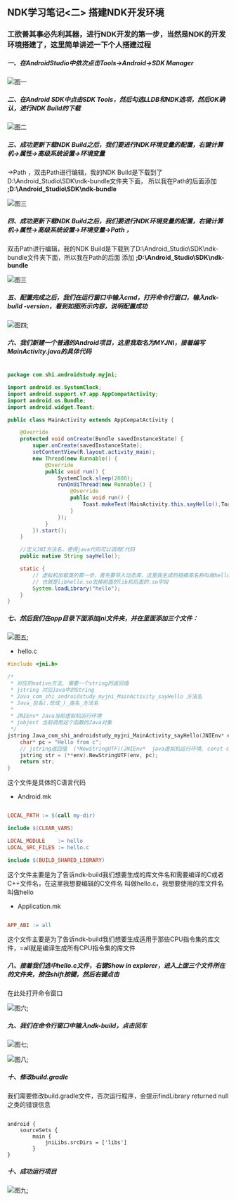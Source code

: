 ## NDK学习笔记<二> 搭建NDK开发环境

### 工欲善其事必先利其器，进行NDK开发的第一步，当然是NDK的开发环境搭建了，这里简单讲述一下个人搭建过程

##### 一、在AndroidStudio中依次点击Tools->Android->SDK Manager

 ![图一](/screen/S2_01.png)

##### 二、在Android SDK中点击SDK Tools，然后勾选LLDB和NDK选项，然后OK确认，进行NDK Build的下载

 ![图二](/screen/S2_02.png)

##### 三、成功更新下载NDK Build之后，我们要进行NDK环境变量的配置，右键计算机->属性->高级系统设置->环境变量
->Path ，双击Path进行编辑，我的NDK Build是下载到了D:\Android_Studio\SDK\ndk-bundle文件夹下面，
所以我在Path的后面添加 **;D:\Android_Studio\SDK\ndk-bundle**

 ![图三](/screen/S2_03.png)

##### 四、成功更新下载NDK Build之后，我们要进行NDK环境变量的配置，右键计算机->属性->高级系统设置->环境变量->Path ，
  双击Path进行编辑，我的NDK Build是下载到了D:\Android_Studio\SDK\ndk-bundle文件夹下面，所以我在Path的后面
  添加 **;D:\Android_Studio\SDK\ndk-bundle**

  ![图三](/screen/S2_03.png)

##### 五、配置完成之后，我们在运行窗口中输入cmd，打开命令行窗口，输入ndk-build -version，看到如图所示内容，说明配置成功

  ![图四](/screen/S2_04.png);

##### 六、我们新建一个普通的Android项目，这里我取名为MYJNI，接着编写MainActivity.java的具体代码

```java

package com.shi.androidstudy.myjni;

import android.os.SystemClock;
import android.support.v7.app.AppCompatActivity;
import android.os.Bundle;
import android.widget.Toast;

public class MainActivity extends AppCompatActivity {

    @Override
    protected void onCreate(Bundle savedInstanceState) {
        super.onCreate(savedInstanceState);
        setContentView(R.layout.activity_main);
        new Thread(new Runnable() {
            @Override
            public void run() {
                SystemClock.sleep(2000);
                runOnUiThread(new Runnable() {
                    @Override
                    public void run() {
                        Toast.makeText(MainActivity.this,sayHello(),Toast.LENGTH_LONG).show();
                    }
                });
            }
        }).start();
    }

    //定义JNI方法名，使得java代码可以调用C代码
    public native String sayHello();

    static {
        // 虚拟机加载类的第一步，首先要导入动态库，这里我生成的链接库名称叫做hello，
        // 也就是libhello.so去掉前面的lib和后面的.so字段
        System.loadLibrary("hello");
    }
}

```


##### 七、然后我们在app目录下面添加**jni文件夹**，并在里面添加三个文件：

![图五](/screen/S2_05.png);

* hello.c
```c
#include <jni.h>

/*
 * 对应的native方法, 需要一个string的返回值
 * jstring 对应Java中的String
 * Java_com_shi_androidstudy_myjni_MainActivity_sayHello 方法名
 * Java_包名(.改成_)_类名_方法名
 *
 * JNIEnv* Java当前虚拟机运行环境
 * jobject 当前调用这个函数的Java对象
 */
jstring Java_com_shi_androidstudy_myjni_MainActivity_sayHello(JNIEnv* env, jobject obj) {
	char* pc = "Hello from c";
	// jstring返回值  (*NewStringUTF)(JNIEnv*  java虚拟机运行环境, const char* C语言中的字符串);
	jstring str = (**env).NewStringUTF(env, pc);
	return str;
}

```

这个文件是具体的C语言代码

* Android.mk
```mk

LOCAL_PATH := $(call my-dir)

include $(CLEAR_VARS)

LOCAL_MODULE    := hello
LOCAL_SRC_FILES := hello.c

include $(BUILD_SHARED_LIBRARY)

```
这个文件主要是为了告诉ndk-build我们想要生成的库文件名和需要编译的C或者C++文件名，在这里我想要编辑的C文件名
叫做hello.c，我想要使用的库文件名叫做hello

* Application.mk

```mk

APP_ABI := all

```
这个文件主要是为了告诉ndk-build我们想要生成适用于那些CPU指令集的库文件，=all就是编译生成所有CPU指令集的库文件

##### 八、接着我们选中hello.c文件，右键Show in explorer，进入上面三个文件所在的文件夹，按住shift按键，然后右键点击
在此处打开命令窗口

![图六](/screen/S2_06.png);

##### 九、我们在命令行窗口中输入ndk-build，点击回车

![图七](/screen/S2_07.png);

![图八](/screen/GIF.gif);

##### 十、修改build.gradle

我们需要修改build.gradle文件，否次运行程序，会提示findLibrary returned null之类的错误信息

```gridle

android {
    sourceSets {
        main {
            jniLibs.srcDirs = ['libs']
        }
}
```

##### 十、成功运行项目

![图九](/screen/SUCCESS.gif);















